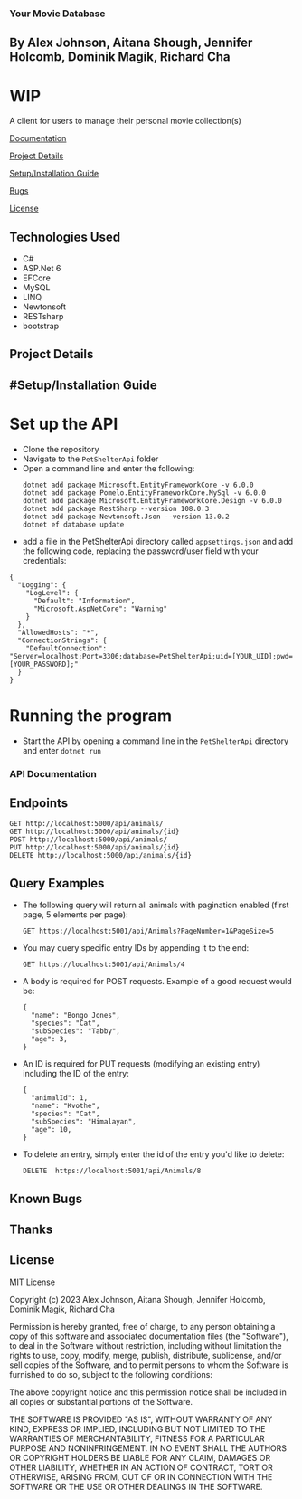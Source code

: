 ### Your Movie Database
## By Alex Johnson, Aitana Shough, Jennifer Holcomb, Dominik Magik, Richard Cha
# WIP

A client for users to manage their personal movie collection(s)

[Documentation](#api-documentation)

[Project Details](#project-details)

[Setup/Installation Guide](#setup/installation-guide)

[Bugs](#known-bugs)

[License](#license)


## Technologies Used

   * C#
   * ASP.Net 6
   * EFCore
   * MySQL
   * LINQ
   * Newtonsoft
   * RESTsharp
   * bootstrap

## Project Details


## #Setup/Installation Guide
 
# Set up the API
* Clone the repository 
* Navigate to the `PetShelterApi` folder
* Open a command line and enter the following:
  ```
  dotnet add package Microsoft.EntityFrameworkCore -v 6.0.0
  dotnet add package Pomelo.EntityFrameworkCore.MySql -v 6.0.0
  dotnet add package Microsoft.EntityFrameworkCore.Design -v 6.0.0
  dotnet add package RestSharp --version 108.0.3	
  dotnet add package Newtonsoft.Json --version 13.0.2
  dotnet ef database update
  ```
* add a file in the PetShelterApi directory called `appsettings.json` and add the following code, replacing the password/user field with your credentials:
```
{
  "Logging": {
    "LogLevel": {
      "Default": "Information",
      "Microsoft.AspNetCore": "Warning"
    }
  },
  "AllowedHosts": "*",
  "ConnectionStrings": {
    "DefaultConnection": "Server=localhost;Port=3306;database=PetShelterApi;uid=[YOUR_UID];pwd=[YOUR_PASSWORD];"
  }
}
```

# Running the program
* Start the API by opening a command line in the `PetShelterApi` directory and enter `dotnet run`


### API Documentation

## Endpoints
```
GET http://localhost:5000/api/animals/
GET http://localhost:5000/api/animals/{id}
POST http://localhost:5000/api/animals/
PUT http://localhost:5000/api/animals/{id}
DELETE http://localhost:5000/api/animals/{id}
```
    
## Query Examples
  * The following query will return all animals with pagination enabled (first page, 5 elements per page):
      ```
      GET https://localhost:5001/api/Animals?PageNumber=1&PageSize=5
      ```
  * You may query specific entry IDs by appending it to the end:
      ```
      GET https://localhost:5001/api/Animals/4
      ```

  * A body is required for POST requests. Example of a good request would be:
      ```
      { 
        "name": "Bongo Jones",
        "species": "Cat",
        "subSpecies": "Tabby",
        "age": 3,
      }
      ```
  * An ID is required for PUT requests (modifying an existing entry) including the ID of the entry:
      ```
      {
        "animalId": 1,
        "name": "Kvothe",
        "species": "Cat",
        "subSpecies": "Himalayan",
        "age": 10,
      }
      ```
  * To delete an entry, simply enter the id of the entry you'd like to delete:
      ```
      DELETE  https://localhost:5001/api/Animals/8
      ```


## Known Bugs


## Thanks


## License

MIT License

Copyright (c) 2023 Alex Johnson, Aitana Shough, Jennifer Holcomb, Dominik Magik, Richard Cha

Permission is hereby granted, free of charge, to any person obtaining a copy of this software and associated documentation files (the "Software"), to deal in the Software without restriction, including without limitation the rights to use, copy, modify, merge, publish, distribute, sublicense, and/or sell copies of the Software, and to permit persons to whom the Software is furnished to do so, subject to the following conditions:

The above copyright notice and this permission notice shall be included in all copies or substantial portions of the Software.

THE SOFTWARE IS PROVIDED "AS IS", WITHOUT WARRANTY OF ANY KIND, EXPRESS OR IMPLIED, INCLUDING BUT NOT LIMITED TO THE WARRANTIES OF MERCHANTABILITY, FITNESS FOR A PARTICULAR PURPOSE AND NONINFRINGEMENT. IN NO EVENT SHALL THE AUTHORS OR COPYRIGHT HOLDERS BE LIABLE FOR ANY CLAIM, DAMAGES OR OTHER LIABILITY, WHETHER IN AN ACTION OF CONTRACT, TORT OR OTHERWISE, ARISING FROM, OUT OF OR IN CONNECTION WITH THE SOFTWARE OR THE USE OR OTHER DEALINGS IN THE SOFTWARE.